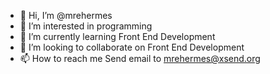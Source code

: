 - 👋 Hi, I’m @mrehermes
- 👀 I’m interested in programming
- 🌱 I’m currently learning Front End Development
- 💞️ I’m looking to collaborate on Front End Development
- 📫 How to reach me Send email to mrehermes@xsend.org
